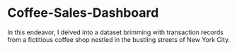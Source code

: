 # Coffee-Sales-Dashboard
In this endeavor, I delved into a dataset brimming with transaction records from a fictitious coffee shop nestled in the bustling streets of New York City.
